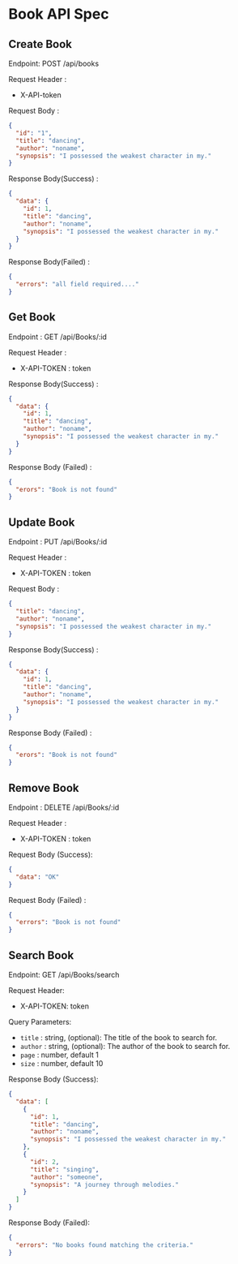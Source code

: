# Book API Spec

## Create Book

Endpoint: POST /api/books

Request Header :

- X-API-token

Request Body :

```json
{
  "id": "1",
  "title": "dancing",
  "author": "noname",
  "synopsis": "I possessed the weakest character in my."
}
```

Response Body(Success) :

```json
{
  "data": {
    "id": 1,
    "title": "dancing",
    "author": "noname",
    "synopsis": "I possessed the weakest character in my."
  }
}
```

Response Body(Failed) :

```json
{
  "errors": "all field required...."
}
```

## Get Book

Endpoint : GET /api/Books/:id

Request Header :

- X-API-TOKEN : token

Response Body(Success) :

```json
{
  "data": {
    "id": 1,
    "title": "dancing",
    "author": "noname",
    "synopsis": "I possessed the weakest character in my."
  }
}
```

Response Body (Failed) :

```json
{
  "erors": "Book is not found"
}
```

## Update Book

Endpoint : PUT /api/Books/:id

Request Header :

- X-API-TOKEN : token

Request Body :

```json
{
  "title": "dancing",
  "author": "noname",
  "synopsis": "I possessed the weakest character in my."
}
```

Response Body(Success) :

```json
{
  "data": {
    "id": 1,
    "title": "dancing",
    "author": "noname",
    "synopsis": "I possessed the weakest character in my."
  }
}
```

Response Body (Failed) :

```json
{
  "erors": "Book is not found"
}
```

## Remove Book

Endpoint : DELETE /api/Books/:id

Request Header :

- X-API-TOKEN : token

Request Body (Success):

```json
{
  "data": "OK"
}
```

Request Body (Failed) :

```json
{
  "errors": "Book is not found"
}
```

## Search Book

Endpoint: GET /api/Books/search

Request Header:

- X-API-TOKEN: token

Query Parameters:

- `title` : string, (optional): The title of the book to search for.
- `author` : string, (optional): The author of the book to search for.
- `page` : number, default 1
- `size` : number, default 10

Response Body (Success):

```json
{
  "data": [
    {
      "id": 1,
      "title": "dancing",
      "author": "noname",
      "synopsis": "I possessed the weakest character in my."
    },
    {
      "id": 2,
      "title": "singing",
      "author": "someone",
      "synopsis": "A journey through melodies."
    }
  ]
}
```

Response Body (Failed):

```json
{
  "errors": "No books found matching the criteria."
}
```
